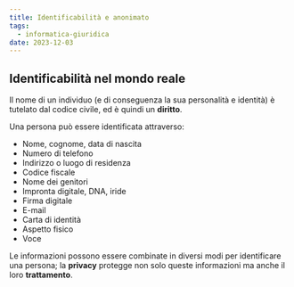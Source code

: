 ```yaml
---
title: Identificabilità e anonimato
tags:
  - informatica-giuridica
date: 2023-12-03
---
```


## Identificabilità nel mondo reale
Il nome di un individuo (e di conseguenza la sua personalità e identità) è tutelato dal codice civile, ed è quindi un **diritto**.

Una persona può essere identificata attraverso:
- Nome, cognome, data di nascita
- Numero di telefono
- Indirizzo o luogo di residenza
- Codice fiscale
- Nome dei genitori
- Impronta digitale, DNA, iride
- Firma digitale
- E-mail
- Carta di identità
- Aspetto fisico
- Voce

Le informazioni possono essere combinate in diversi modi per identificare una persona; la **privacy** protegge non solo queste informazioni ma anche il loro **trattamento**.
